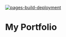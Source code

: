 [![pages-build-deployment](https://github.com/npogeant/portfolio/actions/workflows/pages/pages-build-deployment/badge.svg)](https://github.com/npogeant/portfolio/actions/workflows/pages/pages-build-deployment)

# My Portfolio
